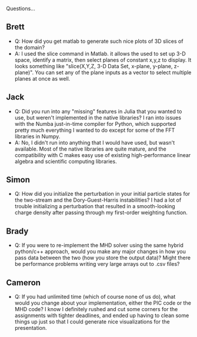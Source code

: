 Questions...

## Brett

- Q: How did you get matlab to generate such nice plots of 3D slices of the domain?
- A: I used the slice command in Matlab. it allows the used to set up 3-D space, identify a matrix, then select planes of constant x,y,z to display. It looks something like "slice(X,Y,Z, 3-D Data Set, x-plane, y-plane, z-plane)". You can set any of the plane inputs as a vector to select multiple planes at once as well.

## Jack

- Q: Did you run into any "missing" features in Julia that you wanted to use, but weren't implemented in the native libraries? I ran into issues with the Numba just-in-time compiler for Python, which supported pretty much everything I wanted to do except for some of the FFT libraries in Numpy.
- A: No, I didn't run into anything that I would have used, but wasn't available. Most of the native libraries are quite mature, and the compatibility with C makes easy use of existing high-performance linear algebra and scientific computing libraries.

## Simon

- Q: How did you initialize the perturbation in your initial particle states for the two-stream and the Dory-Guest-Harris instabilities? I had a lot of trouble initializing a perturbation that resulted in a smooth-looking charge density after passing through my first-order weighting function.

## Brady

- Q: If you were to re-implement the MHD solver using the same hybrid python/c++ approach, would you make any major changes in how you pass data between the two (how you store the output data)? Might there be performance problems writing very large arrays out to .csv files?

## Cameron

- Q: If you had unlimited time (which of course none of us do), what would you change about your implementation, either the PIC code or the MHD code? I know I definitely rushed and cut some corners for the assignments with tighter deadlines, and ended up having to clean some things up just so that I could generate nice visualizations for the presentation.